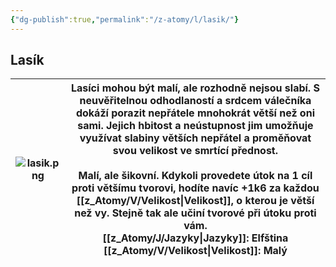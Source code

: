 ```yaml
---
{"dg-publish":true,"permalink":"/z-atomy/l/lasik/"}
---
```


## Lasík

| ![lasik.png](/img/user/z_img/lasik.png) | Lasíci mohou být malí, ale rozhodně nejsou slabí. S neuvěřitelnou odhodlaností a srdcem válečníka dokáží porazit nepřátele mnohokrát větší než oni sami. Jejich hbitost a neústupnost jim umožňuje využívat slabiny větších nepřátel a proměňovat svou velikost ve smrtící přednost.<br><br>**Malí, ale šikovní.** Kdykoli provedete útok na 1 cíl proti většímu tvorovi, hodíte navíc +1k6 za každou [[z_Atomy/V/Velikost\|Velikost]], o kterou je větší než vy. Stejně tak ale učiní tvorové při útoku proti vám.<br>**[[z_Atomy/J/Jazyky\|Jazyky]]**: Elfština<br>[[z_Atomy/V/Velikost\|Velikost]]: Malý |
| -------------- | ------------------------------------------------------------------------------------------------------------------------------------------------------------------------------------------------------------------------------------------------------------------------------------------------------------------------------------------------------------------------------------------------------------------------------------------------------------------------------------------------------------------------------------------------- |
